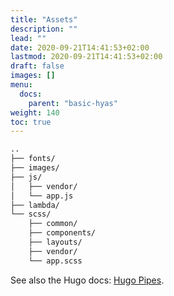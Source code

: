 ```yaml
---
title: "Assets"
description: ""
lead: ""
date: 2020-09-21T14:41:53+02:00
lastmod: 2020-09-21T14:41:53+02:00
draft: false
images: []
menu: 
  docs:
    parent: "basic-hyas"
weight: 140
toc: true
---
```


```bash
..
├── fonts/
├── images/
├── js/
│   ├── vendor/
│   └── app.js
├── lambda/
└── scss/
    ├── common/
    ├── components/
    ├── layouts/
    ├── vendor/
    └── app.scss
```

See also the Hugo docs: [Hugo Pipes](https://gohugo.io/hugo-pipes/).
